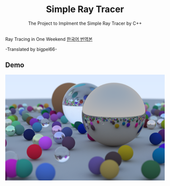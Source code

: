 <h1 align="center">Simple Ray Tracer</h1>
<div align="center">
    The Project to Implment the Simple Ray Tracer by C++
</div>

<br/>

Ray Tracing in One Weekend [한국어 번역본](https://bigpel66.oopy.io/library/cpp/books/ray-tracing-in-one-weekend)

-Translated by bigpel66-

## Demo

<div style="display:flex" align="center">
    <img src="images/1.png" alt="1" width="600"/>
</div>
